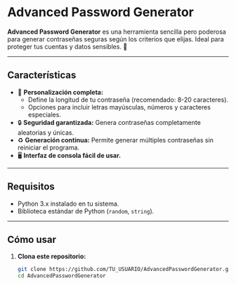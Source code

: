 # Advanced Password Generator

**Advanced Password Generator** es una herramienta sencilla pero poderosa para generar contraseñas seguras según los criterios que elijas. Ideal para proteger tus cuentas y datos sensibles. 🚀

---

## **Características**

- 💪 **Personalización completa:**
  - Define la longitud de tu contraseña (recomendado: 8-20 caracteres).
  - Opciones para incluir letras mayúsculas, números y caracteres especiales.
- 🔒 **Seguridad garantizada:** Genera contraseñas completamente aleatorias y únicas.
- ♻ **Generación continua:** Permite generar múltiples contraseñas sin reiniciar el programa.
- 🖥 **Interfaz de consola fácil de usar.**

---

## **Requisitos**

- Python 3.x instalado en tu sistema.
- Biblioteca estándar de Python (`random`, `string`).

---

## **Cómo usar**

1. **Clona este repositorio:**
   ```bash
   git clone https://github.com/TU_USUARIO/AdvancedPasswordGenerator.git
   cd AdvancedPasswordGenerator



